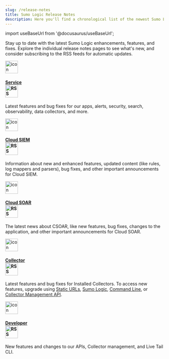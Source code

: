 ```yaml
---
slug: /release-notes
title: Sumo Logic Release Notes
description: Here you'll find a chronological list of the newest Sumo Logic features and bug fixes.
---
```


import useBaseUrl from '@docusaurus/useBaseUrl';

Stay up to date with the latest Sumo Logic enhancements, features, and fixes. Explore the individual release notes pages to see what's new, and consider subscribing to the RSS feeds for automatic updates.

<div className="box-wrapper">
<div className="box smallbox card">
  <div className="container">
  <a href="/release-notes-service"><img src={useBaseUrl('img/icons/manage.png')} alt="icon" width="40"/><h4>Service<br/><a href="https://help.sumologic.com/release-notes-service/rss.xml"><img src={useBaseUrl('img/release-notes/rss-orange2.png')} alt="RSS Feed" width="40"/></a></h4></a>
  <p>Latest features and bug fixes for our apps, alerts, security, search, observability, data collectors, and more.</p>
  </div>
</div>
<div className="box smallbox card">
  <div className="container">
  <a href="/release-notes-cse"><img src={useBaseUrl('img/icons/security/cloud-siem.png')} alt="icon" width="40"/><h4>Cloud SIEM <br/><a href="https://help.sumologic.com/release-notes-service/rss.xml"><img src={useBaseUrl('img/release-notes/rss-orange2.png')} alt="RSS Feed" width="40"/></a></h4></a>
  <p>Information about new and enhanced features, updated content (like rules, log mappers and parsers), bug fixes, and other important announcements for Cloud SIEM.</p>
  </div>
</div>
<div className="box smallbox card">
  <div className="container">
  <a href="/release-notes-csoar"><img src={useBaseUrl('img/icons/security/soar-2-color-icon.png')} alt="icon" width="40"/><h4>Cloud SOAR<br/><a href="https://help.sumologic.com/release-notes-service/rss.xml"><img src={useBaseUrl('img/release-notes/rss-orange2.png')} alt="RSS Feed" width="40"/></a></h4></a>
  <p>The latest news about CSOAR, like new features, bug fixes, changes to the application, and other important announcements for Cloud SOAR.</p>
  </div>
</div>
<div className="box smallbox card">
  <div className="container">
  <a href="/release-notes-collector"><img src={useBaseUrl('img/icons/data-collection.png')} alt="icon" width="40"/><h4>Collector <br/><a href="https://help.sumologic.com/release-notes-service/rss.xml"><img src={useBaseUrl('img/release-notes/rss-orange2.png')} alt="RSS Feed" width="40"/></a></h4></a>
  <p>Latest features and bug fixes for Installed Collectors. To access new features, upgrade using <a href="/docs/send-data/installed-collectors/collector-installation-reference/download-collector-from-static-url">Static URLs</a>, <a href="/docs/send-data/collection/upgrade-collectors">Sumo Logic</a>, <a href="/docs/send-data/collection/upgrade-collectors">Command Line</a>, or <a href="/docs/api/collector-management/upgrade-downgrade-collectors">Collector Management API</a>.</p>
  </div>
</div>
<div className="box smallbox card">
  <div className="container">
  <a href="/release-notes-developer"><img src={useBaseUrl('img/icons/cloud/api2.png')} alt="icon" width="40"/><h4>Developer<br/><a href="https://help.sumologic.com/release-notes-service/rss.xml"><img src={useBaseUrl('img/release-notes/rss-orange2.png')} alt="RSS Feed" width="40"/></a></h4></a>
  <p>New features and changes to our APIs, Collector management, and Live Tail CLI.</p>
  </div>
</div>
</div>
